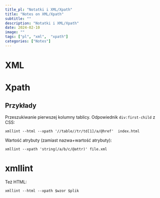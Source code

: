 ```yaml
---
title_pl: "Notatki i XML/Xpath"
title: "Notes on XML/Xpath"
subtitle: ""
description: "Notatki i XML/Xpath"
date: 2024-02-10
image: ""
tags: ["pl", "xml",  "xpath"]
categories: ["Notes"]
---
```


# XML

<!-- TODO 10/02/20 psacawa: finish this -->

# Xpath

## Przykłady

Przeszukiwanie pierwszej kolumny tablicy. Odpowiednik `div:first-child` z CSS:

```
xmllint --html --xpath '//table//tr/td[1]/a/@href'  index.html
```

Wartość atrybuty (zamiast nazwa+wartość atrybuty):

```
xmllint --xpath 'string(/a/b/c/@attr)' file.xml
```

# xmllint

Też HTML:

```
xmllint --html --xpath $wzor $plik
```
